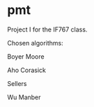 # pmt
Project I for the IF767 class.

Chosen algorithms:

  Boyer Moore

  Aho Corasick

  Sellers

  Wu Manber

